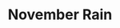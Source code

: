 ---
layout: product
id: 1419065491518
title: November Rain
body_html: >-
  <p>Taken at Alouette Lake, BC during November of 2016.</p>

  <p>Taken in Golden Ears, BC this photo portrays the stunning backdrop of Alouette Lake during a November rainstorm. We had brought the string lights hoping to have a nice overcast shoot incorporating the lights, but the rain prompted us to be creative and try something new.</p>

  <p> </p>
vendor: Connell McCarthy
product_type: Photo Print
created_at: 2018-08-22T19:49:19-04:00
handle: november-rain
updated_at: 2022-01-18T10:42:34-05:00
published_at: 2018-08-22T19:38:24-04:00
template_suffix: ""
status: active
published_scope: global
tags: Batch 01, fog, foggy, lake, mountain, mountains, people, Print, rain,
  umbrella, water
admin_graphql_api_id: gid://shopify/Product/1419065491518
variants:
  - id: 39577141248062
    product_id: 1419065491518
    title: 8x10” / Full Colour
    price: "35.00"
    sku: CM-PP-B1-08-XXS-FC
    position: 1
    inventory_policy: deny
    compare_at_price: null
    fulfillment_service: manual
    inventory_management: null
    option1: 8x10”
    option2: Full Colour
    option3: null
    created_at: 2021-09-01T14:14:24-04:00
    updated_at: 2021-09-01T14:14:44-04:00
    taxable: true
    barcode: ""
    grams: 208
    image_id: 6198853107774
    weight: 0.208
    weight_unit: kg
    inventory_item_id: 41671581892670
    inventory_quantity: 0
    old_inventory_quantity: 0
    requires_shipping: true
    admin_graphql_api_id: gid://shopify/ProductVariant/39577141248062
  - id: 39577141280830
    product_id: 1419065491518
    title: 8x10” / Black & White
    price: "35.00"
    sku: CM-PP-B1-08-XXS-BW
    position: 2
    inventory_policy: deny
    compare_at_price: null
    fulfillment_service: manual
    inventory_management: null
    option1: 8x10”
    option2: Black & White
    option3: null
    created_at: 2021-09-01T14:14:24-04:00
    updated_at: 2021-09-01T14:14:44-04:00
    taxable: true
    barcode: ""
    grams: 208
    image_id: 6198853075006
    weight: 0.208
    weight_unit: kg
    inventory_item_id: 41671581925438
    inventory_quantity: 0
    old_inventory_quantity: 0
    requires_shipping: true
    admin_graphql_api_id: gid://shopify/ProductVariant/39577141280830
  - id: 39577141313598
    product_id: 1419065491518
    title: 8.5x11” / Full Colour
    price: "35.00"
    sku: CM-PP-B1-08-XS-FC
    position: 3
    inventory_policy: deny
    compare_at_price: null
    fulfillment_service: manual
    inventory_management: null
    option1: 8.5x11”
    option2: Full Colour
    option3: null
    created_at: 2021-09-01T14:14:24-04:00
    updated_at: 2021-09-01T14:14:44-04:00
    taxable: true
    barcode: ""
    grams: 208
    image_id: 6198853107774
    weight: 0.208
    weight_unit: kg
    inventory_item_id: 41671581958206
    inventory_quantity: 0
    old_inventory_quantity: 0
    requires_shipping: true
    admin_graphql_api_id: gid://shopify/ProductVariant/39577141313598
  - id: 39577141346366
    product_id: 1419065491518
    title: 8.5x11” / Black & White
    price: "35.00"
    sku: CM-PP-B1-08-XS-BW
    position: 4
    inventory_policy: deny
    compare_at_price: null
    fulfillment_service: manual
    inventory_management: null
    option1: 8.5x11”
    option2: Black & White
    option3: null
    created_at: 2021-09-01T14:14:24-04:00
    updated_at: 2021-09-01T14:14:44-04:00
    taxable: true
    barcode: ""
    grams: 208
    image_id: 6198853075006
    weight: 0.208
    weight_unit: kg
    inventory_item_id: 41671581990974
    inventory_quantity: 0
    old_inventory_quantity: 0
    requires_shipping: true
    admin_graphql_api_id: gid://shopify/ProductVariant/39577141346366
  - id: 39577141379134
    product_id: 1419065491518
    title: 13x19” / Full Colour
    price: "40.00"
    sku: CM-PP-B1-08-S-FC
    position: 5
    inventory_policy: deny
    compare_at_price: null
    fulfillment_service: manual
    inventory_management: null
    option1: 13x19”
    option2: Full Colour
    option3: null
    created_at: 2021-09-01T14:14:24-04:00
    updated_at: 2021-09-01T14:14:44-04:00
    taxable: true
    barcode: ""
    grams: 208
    image_id: 6198853107774
    weight: 0.208
    weight_unit: kg
    inventory_item_id: 41671582023742
    inventory_quantity: 0
    old_inventory_quantity: 0
    requires_shipping: true
    admin_graphql_api_id: gid://shopify/ProductVariant/39577141379134
  - id: 39577141411902
    product_id: 1419065491518
    title: 13x19” / Black & White
    price: "40.00"
    sku: CM-PP-B1-08-S-BW
    position: 6
    inventory_policy: deny
    compare_at_price: null
    fulfillment_service: manual
    inventory_management: null
    option1: 13x19”
    option2: Black & White
    option3: null
    created_at: 2021-09-01T14:14:24-04:00
    updated_at: 2021-09-01T14:14:44-04:00
    taxable: true
    barcode: ""
    grams: 208
    image_id: 6198853075006
    weight: 0.208
    weight_unit: kg
    inventory_item_id: 41671582056510
    inventory_quantity: 0
    old_inventory_quantity: 0
    requires_shipping: true
    admin_graphql_api_id: gid://shopify/ProductVariant/39577141411902
  - id: 39577141444670
    product_id: 1419065491518
    title: 16x20” / Full Colour
    price: "50.00"
    sku: CM-PP-B1-08-M-FC
    position: 7
    inventory_policy: deny
    compare_at_price: null
    fulfillment_service: manual
    inventory_management: null
    option1: 16x20”
    option2: Full Colour
    option3: null
    created_at: 2021-09-01T14:14:24-04:00
    updated_at: 2021-09-01T14:14:44-04:00
    taxable: true
    barcode: ""
    grams: 208
    image_id: 6198853107774
    weight: 0.208
    weight_unit: kg
    inventory_item_id: 41671582089278
    inventory_quantity: 0
    old_inventory_quantity: 0
    requires_shipping: true
    admin_graphql_api_id: gid://shopify/ProductVariant/39577141444670
  - id: 39577141477438
    product_id: 1419065491518
    title: 16x20” / Black & White
    price: "50.00"
    sku: CM-PP-B1-08-M-BW
    position: 8
    inventory_policy: deny
    compare_at_price: null
    fulfillment_service: manual
    inventory_management: null
    option1: 16x20”
    option2: Black & White
    option3: null
    created_at: 2021-09-01T14:14:24-04:00
    updated_at: 2021-09-01T14:14:44-04:00
    taxable: true
    barcode: ""
    grams: 208
    image_id: 6198853075006
    weight: 0.208
    weight_unit: kg
    inventory_item_id: 41671582122046
    inventory_quantity: 0
    old_inventory_quantity: 0
    requires_shipping: true
    admin_graphql_api_id: gid://shopify/ProductVariant/39577141477438
  - id: 39577141510206
    product_id: 1419065491518
    title: 20x24” / Full Colour
    price: "60.00"
    sku: CM-PP-B1-08-L-FC
    position: 9
    inventory_policy: deny
    compare_at_price: null
    fulfillment_service: manual
    inventory_management: null
    option1: 20x24”
    option2: Full Colour
    option3: null
    created_at: 2021-09-01T14:14:24-04:00
    updated_at: 2021-09-01T14:14:44-04:00
    taxable: true
    barcode: ""
    grams: 208
    image_id: 6198853107774
    weight: 0.208
    weight_unit: kg
    inventory_item_id: 41671582154814
    inventory_quantity: 0
    old_inventory_quantity: 0
    requires_shipping: true
    admin_graphql_api_id: gid://shopify/ProductVariant/39577141510206
  - id: 39577141542974
    product_id: 1419065491518
    title: 20x24” / Black & White
    price: "60.00"
    sku: CM-PP-B1-08-L-BW
    position: 10
    inventory_policy: deny
    compare_at_price: null
    fulfillment_service: manual
    inventory_management: null
    option1: 20x24”
    option2: Black & White
    option3: null
    created_at: 2021-09-01T14:14:24-04:00
    updated_at: 2021-09-01T14:14:44-04:00
    taxable: true
    barcode: ""
    grams: 208
    image_id: 6198853075006
    weight: 0.208
    weight_unit: kg
    inventory_item_id: 41671582187582
    inventory_quantity: 0
    old_inventory_quantity: 0
    requires_shipping: true
    admin_graphql_api_id: gid://shopify/ProductVariant/39577141542974
  - id: 39577141575742
    product_id: 1419065491518
    title: 20x30” / Full Colour
    price: "70.00"
    sku: CM-PP-B1-08-XL-FC
    position: 11
    inventory_policy: deny
    compare_at_price: null
    fulfillment_service: manual
    inventory_management: null
    option1: 20x30”
    option2: Full Colour
    option3: null
    created_at: 2021-09-01T14:14:24-04:00
    updated_at: 2021-09-01T14:14:44-04:00
    taxable: true
    barcode: ""
    grams: 208
    image_id: 6198853107774
    weight: 0.208
    weight_unit: kg
    inventory_item_id: 41671582220350
    inventory_quantity: 0
    old_inventory_quantity: 0
    requires_shipping: true
    admin_graphql_api_id: gid://shopify/ProductVariant/39577141575742
  - id: 39577141608510
    product_id: 1419065491518
    title: 20x30” / Black & White
    price: "70.00"
    sku: CM-PP-B1-08-XL-BW
    position: 12
    inventory_policy: deny
    compare_at_price: null
    fulfillment_service: manual
    inventory_management: null
    option1: 20x30”
    option2: Black & White
    option3: null
    created_at: 2021-09-01T14:14:24-04:00
    updated_at: 2021-09-01T14:14:44-04:00
    taxable: true
    barcode: ""
    grams: 208
    image_id: 6198853075006
    weight: 0.208
    weight_unit: kg
    inventory_item_id: 41671582253118
    inventory_quantity: 0
    old_inventory_quantity: 0
    requires_shipping: true
    admin_graphql_api_id: gid://shopify/ProductVariant/39577141608510
  - id: 39577141641278
    product_id: 1419065491518
    title: 24x36” / Full Colour
    price: "90.00"
    sku: CM-PP-B1-08-XXL-FC
    position: 13
    inventory_policy: deny
    compare_at_price: null
    fulfillment_service: manual
    inventory_management: null
    option1: 24x36”
    option2: Full Colour
    option3: null
    created_at: 2021-09-01T14:14:24-04:00
    updated_at: 2021-09-01T14:14:44-04:00
    taxable: true
    barcode: ""
    grams: 208
    image_id: 6198853107774
    weight: 0.208
    weight_unit: kg
    inventory_item_id: 41671582285886
    inventory_quantity: 0
    old_inventory_quantity: 0
    requires_shipping: true
    admin_graphql_api_id: gid://shopify/ProductVariant/39577141641278
  - id: 39577141674046
    product_id: 1419065491518
    title: 24x36” / Black & White
    price: "90.00"
    sku: CM-PP-B1-08-XXL-BW
    position: 14
    inventory_policy: deny
    compare_at_price: null
    fulfillment_service: manual
    inventory_management: null
    option1: 24x36”
    option2: Black & White
    option3: null
    created_at: 2021-09-01T14:14:24-04:00
    updated_at: 2021-09-01T14:14:44-04:00
    taxable: true
    barcode: ""
    grams: 208
    image_id: 6198853075006
    weight: 0.208
    weight_unit: kg
    inventory_item_id: 41671582318654
    inventory_quantity: 0
    old_inventory_quantity: 0
    requires_shipping: true
    admin_graphql_api_id: gid://shopify/ProductVariant/39577141674046
  - id: 39577141706814
    product_id: 1419065491518
    title: 30x40” / Full Colour
    price: "100.00"
    sku: CM-PP-B1-08-XXXL-FC
    position: 15
    inventory_policy: deny
    compare_at_price: null
    fulfillment_service: manual
    inventory_management: null
    option1: 30x40”
    option2: Full Colour
    option3: null
    created_at: 2021-09-01T14:14:24-04:00
    updated_at: 2021-09-01T14:14:44-04:00
    taxable: true
    barcode: ""
    grams: 208
    image_id: 6198853107774
    weight: 0.208
    weight_unit: kg
    inventory_item_id: 41671582351422
    inventory_quantity: 0
    old_inventory_quantity: 0
    requires_shipping: true
    admin_graphql_api_id: gid://shopify/ProductVariant/39577141706814
  - id: 39577141739582
    product_id: 1419065491518
    title: 30x40” / Black & White
    price: "100.00"
    sku: CM-PP-B1-08-XXXL-BW
    position: 16
    inventory_policy: deny
    compare_at_price: null
    fulfillment_service: manual
    inventory_management: null
    option1: 30x40”
    option2: Black & White
    option3: null
    created_at: 2021-09-01T14:14:24-04:00
    updated_at: 2021-09-01T14:14:44-04:00
    taxable: true
    barcode: ""
    grams: 208
    image_id: 6198853075006
    weight: 0.208
    weight_unit: kg
    inventory_item_id: 41671582384190
    inventory_quantity: 0
    old_inventory_quantity: 0
    requires_shipping: true
    admin_graphql_api_id: gid://shopify/ProductVariant/39577141739582
options:
  - id: 1948200992830
    product_id: 1419065491518
    name: Size
    position: 1
    values:
      - 8x10”
      - 8.5x11”
      - 13x19”
      - 16x20”
      - 20x24”
      - 20x30”
      - 24x36”
      - 30x40”
  - id: 8589982302270
    product_id: 1419065491518
    name: Color
    position: 2
    values:
      - Full Colour
      - Black & White
images:
  - id: 6198853107774
    product_id: 1419065491518
    position: 1
    created_at: 2019-03-04T19:44:09-05:00
    updated_at: 2019-10-20T18:44:16-04:00
    alt: null
    width: 1000
    height: 1500
    src: https://cdn.shopify.com/s/files/1/1624/2355/products/CM---November-Rain-_Product-Mockup-2019.jpg?v=1571611456
    variant_ids:
      - 39577141248062
      - 39577141313598
      - 39577141379134
      - 39577141444670
      - 39577141510206
      - 39577141575742
      - 39577141641278
      - 39577141706814
    admin_graphql_api_id: gid://shopify/ProductImage/6198853107774
  - id: 6198853075006
    product_id: 1419065491518
    position: 2
    created_at: 2019-03-04T19:44:08-05:00
    updated_at: 2019-10-20T18:44:16-04:00
    alt: null
    width: 1000
    height: 1500
    src: https://cdn.shopify.com/s/files/1/1624/2355/products/CM---November-Rain-_Product-Mockup-2019_-B_W.jpg?v=1571611456
    variant_ids:
      - 39577141280830
      - 39577141346366
      - 39577141411902
      - 39577141477438
      - 39577141542974
      - 39577141608510
      - 39577141674046
      - 39577141739582
    admin_graphql_api_id: gid://shopify/ProductImage/6198853075006
  - id: 28230201344062
    product_id: 1419065491518
    position: 3
    created_at: 2021-05-04T20:21:37-04:00
    updated_at: 2021-05-04T20:21:37-04:00
    alt: null
    width: 2000
    height: 1800
    src: https://cdn.shopify.com/s/files/1/1624/2355/products/PAR_02_0001_df9723b2-036a-42fe-ad7a-b814f6b5a42e.png?v=1620174097
    variant_ids: []
    admin_graphql_api_id: gid://shopify/ProductImage/28230201344062
image:
  id: 6198853107774
  product_id: 1419065491518
  position: 1
  created_at: 2019-03-04T19:44:09-05:00
  updated_at: 2019-10-20T18:44:16-04:00
  alt: null
  width: 1000
  height: 1500
  src: https://cdn.shopify.com/s/files/1/1624/2355/products/CM---November-Rain-_Product-Mockup-2019.jpg?v=1571611456
  variant_ids:
    - 39577141248062
    - 39577141313598
    - 39577141379134
    - 39577141444670
    - 39577141510206
    - 39577141575742
    - 39577141641278
    - 39577141706814
  admin_graphql_api_id: gid://shopify/ProductImage/6198853107774

---